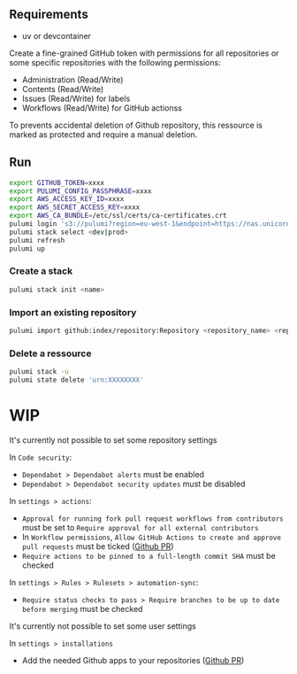 ## Requirements

- uv or devcontainer

Create a fine-grained GitHub token with permissions for all repositories or some specific repositories with the following permissions:

- Administration (Read/Write)
- Contents (Read/Write)
- Issues (Read/Write) for labels
- Workflows (Read/Write) for GitHub actionss

To prevents accidental deletion of Github repository, this ressource is marked as protected and require a manual deletion.

## Run

```sh
export GITHUB_TOKEN=xxxx
export PULUMI_CONFIG_PASSPHRASE=xxxx
export AWS_ACCESS_KEY_ID=xxxx
export AWS_SECRET_ACCESS_KEY=xxxx
export AWS_CA_BUNDLE=/etc/ssl/certs/ca-certificates.crt
pulumi login 's3://pulumi?region=eu-west-1&endpoint=https://nas.unicornafk.fr:9000&s3ForcePathStyle=true'
pulumi stack select <dev|prod>
pulumi refresh
pulumi up
```

### Create a stack

```sh
pulumi stack init <name>
```

### Import an existing repository

```sh
pulumi import github:index/repository:Repository <repository_name> <repository_name> --parent urn:pulumi:prod::.github::pkg:index:GitRepositoryComponent::<repository_name>
```

### Delete a ressource

```sh
pulumi stack -u
pulumi state delete 'urn:XXXXXXXX'
```

# WIP

It's currently not possible to set some repository settings

In `Code security`:
- `Dependabot > Dependabot alerts` must be enabled
- `Dependabot > Dependabot security updates` must be disabled

In `settings > actions`:
- `Approval for running fork pull request workflows from contributors` must be set to `Require approval for all external contributors`
- In `Workflow permissions`, `Allow GitHub Actions to create and approve pull requests` must be ticked ([Github PR](https://github.com/integrations/terraform-provider-github/pull/2309))
- `Require actions to be pinned to a full-length commit SHA` must be checked

In `settings > Rules > Rulesets > automation-sync`:
- `Require status checks to pass > Require branches to be up to date before merging` must be checked

It's currently not possible to set some user settings

In `settings > installations`
- Add the needed Github apps to your repositories ([Github PR](https://github.com/integrations/terraform-provider-github/pull/2469))
